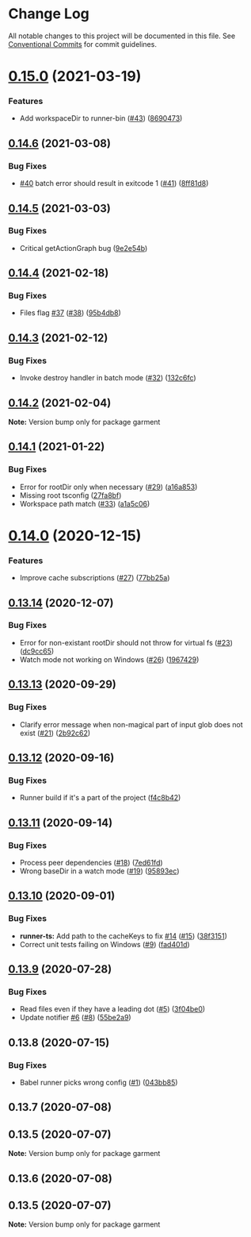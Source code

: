 # Change Log

All notable changes to this project will be documented in this file.
See [Conventional Commits](https://conventionalcommits.org) for commit guidelines.

# [0.15.0](https://github.com/Farfetch/garment/compare/v0.14.6...v0.15.0) (2021-03-19)


### Features

* Add workspaceDir to runner-bin ([#43](https://github.com/Farfetch/garment/issues/43)) ([8690473](https://github.com/Farfetch/garment/commit/8690473d3b4d2b4251ec45e02f6ffd71a12e54dc))





## [0.14.6](https://github.com/Farfetch/garment/compare/v0.14.5...v0.14.6) (2021-03-08)


### Bug Fixes

* [#40](https://github.com/Farfetch/garment/issues/40) batch error should result in exitcode 1 ([#41](https://github.com/Farfetch/garment/issues/41)) ([8ff81d8](https://github.com/Farfetch/garment/commit/8ff81d8c1c8f9d81825e2f68a1f2cc1cb6a9f5fe))





## [0.14.5](https://github.com/Farfetch/garment/compare/v0.14.4...v0.14.5) (2021-03-03)


### Bug Fixes

* Critical getActionGraph bug ([9e2e54b](https://github.com/Farfetch/garment/commit/9e2e54bbcd41b1518bcdbf62e4ef1bbd17400ae3))





## [0.14.4](https://github.com/Farfetch/garment/compare/v0.14.3...v0.14.4) (2021-02-18)


### Bug Fixes

* Files flag [#37](https://github.com/Farfetch/garment/issues/37) ([#38](https://github.com/Farfetch/garment/issues/38)) ([95b4db8](https://github.com/Farfetch/garment/commit/95b4db83cbfae4688712d29796a2759695d3876b))





## [0.14.3](https://github.com/Farfetch/garment/compare/v0.14.2...v0.14.3) (2021-02-12)


### Bug Fixes

* Invoke destroy handler in batch mode ([#32](https://github.com/Farfetch/garment/issues/32)) ([132c6fc](https://github.com/Farfetch/garment/commit/132c6fce87248efe1f1a9492f4afa897e6d0e0cc))





## [0.14.2](https://github.com/Farfetch/garment/compare/v0.14.1...v0.14.2) (2021-02-04)

**Note:** Version bump only for package garment





## [0.14.1](https://github.com/Farfetch/garment/compare/v0.14.0...v0.14.1) (2021-01-22)


### Bug Fixes

* Error for rootDir only when necessary ([#29](https://github.com/Farfetch/garment/issues/29)) ([a16a853](https://github.com/Farfetch/garment/commit/a16a85310329338fa51f1f36afe8e0f2e7702245))
* Missing root tsconfig ([27fa8bf](https://github.com/Farfetch/garment/commit/27fa8bf39d87d6a34ec4e6108e1c64336d07015a))
* Workspace path match ([#33](https://github.com/Farfetch/garment/issues/33)) ([a1a5c06](https://github.com/Farfetch/garment/commit/a1a5c06bb6ccdb67645f4a8fc4d349c7b11dd85c))





# [0.14.0](https://github.com/Farfetch/garment/compare/v0.13.14...v0.14.0) (2020-12-15)


### Features

* Improve cache subscriptions ([#27](https://github.com/Farfetch/garment/issues/27)) ([77bb25a](https://github.com/Farfetch/garment/commit/77bb25acf000319efb05d6e76417aad256042fb6))





## [0.13.14](https://github.com/Farfetch/garment/compare/v0.13.13...v0.13.14) (2020-12-07)


### Bug Fixes

* Error for non-existant rootDir should not throw for virtual fs ([#23](https://github.com/Farfetch/garment/issues/23)) ([dc9cc65](https://github.com/Farfetch/garment/commit/dc9cc651eb270a0272cd786a28c1d303664f5c60))
* Watch mode not working on Windows ([#26](https://github.com/Farfetch/garment/issues/26)) ([1967429](https://github.com/Farfetch/garment/commit/196742931dba8d607cbce7f7446bee0b14c912c7))





## [0.13.13](https://github.com/Farfetch/garment/compare/v0.13.12...v0.13.13) (2020-09-29)


### Bug Fixes

* Clarify error message when non-magical part of input glob does not exist ([#21](https://github.com/Farfetch/garment/issues/21)) ([2b92c62](https://github.com/Farfetch/garment/commit/2b92c62bbb67c87309a0ff265294d3bd1b6ecc64))





## [0.13.12](https://github.com/Farfetch/garment/compare/v0.13.11...v0.13.12) (2020-09-16)


### Bug Fixes

* Runner build if it's a part of the project ([f4c8b42](https://github.com/Farfetch/garment/commit/f4c8b42f345f31dcc909d282fac22f55874c05e8))





## [0.13.11](https://github.com/Farfetch/garment/compare/v0.13.10...v0.13.11) (2020-09-14)


### Bug Fixes

* Process peer dependencies ([#18](https://github.com/Farfetch/garment/issues/18)) ([7ed61fd](https://github.com/Farfetch/garment/commit/7ed61fdc0b9a7050251992f26b5f20695c4f5c57))
* Wrong baseDir in a watch mode ([#19](https://github.com/Farfetch/garment/issues/19)) ([95893ec](https://github.com/Farfetch/garment/commit/95893ec7f5f2ad9b469ca746e66dee595ce49ec1))





## [0.13.10](https://github.com/Farfetch/garment/compare/v0.13.9...v0.13.10) (2020-09-01)


### Bug Fixes

* **runner-ts:** Add path to the cacheKeys to fix [#14](https://github.com/Farfetch/garment/issues/14) ([#15](https://github.com/Farfetch/garment/issues/15)) ([38f3151](https://github.com/Farfetch/garment/commit/38f3151d27a0fa0aff51464ca36c5870485da8e9))
* Correct unit tests failing on Windows ([#9](https://github.com/Farfetch/garment/issues/9)) ([fad401d](https://github.com/Farfetch/garment/commit/fad401d822672882dfc550f8185acbc698a4a6be))





## [0.13.9](https://github.com/Farfetch/garment/compare/v0.13.8...v0.13.9) (2020-07-28)


### Bug Fixes

* Read files even if they have a leading dot ([#5](https://github.com/Farfetch/garment/issues/5)) ([3f04be0](https://github.com/Farfetch/garment/commit/3f04be0c50ceb2469e838f61b390664e53663cd7))
* Update notifier [#6](https://github.com/Farfetch/garment/issues/6) ([#8](https://github.com/Farfetch/garment/issues/8)) ([55be2a9](https://github.com/Farfetch/garment/commit/55be2a99c2af6f10e894ee82df6b70a89250fe11))





## 0.13.8 (2020-07-15)


### Bug Fixes

* Babel runner picks wrong config ([#1](https://github.com/Farfetch/garment/issues/1)) ([043bb85](https://github.com/Farfetch/garment/commit/043bb85acdd82a5f9981adedaf6bbcf97f31f632))





## 0.13.7 (2020-07-08)



## 0.13.5 (2020-07-07)

**Note:** Version bump only for package garment





## 0.13.6 (2020-07-08)



## 0.13.5 (2020-07-07)

**Note:** Version bump only for package garment
